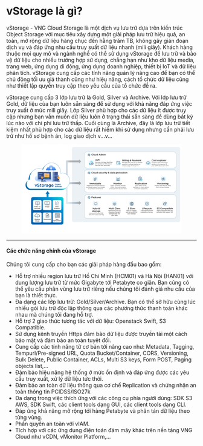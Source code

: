 # vStorage là gì?

vStorage - VNG Cloud Storage là một dịch vụ lưu trữ dựa trên kiến trúc Object Storage với mục tiêu xây dựng một giải pháp lưu trữ hiệu quả, an toàn, mở rộng dữ liệu hàng chục đến hằng trăm TB, không gây gián đoạn dịch vụ và đáp ứng nhu cầu truy suất dữ liệu nhanh (mili giây). Khách hàng thuộc mọi quy mô và ngành nghề có thể sử dụng vStorage để lưu trữ và bảo vệ dữ liệu cho nhiều trường hợp sử dụng, chẳng hạn như kho dữ liệu media, trang web, ứng dụng di động, ứng dụng doanh nghiệp, thiết bị IoT và dữ liệu phân tích. vStorage cung cấp các tính năng quản lý nâng cao để bạn có thể chủ động tối ưu giá thành cũng như hiệu năng, cách tổ chức dữ liệu cũng như thiết lập quyền truy cập theo yêu cầu của tổ chức đề ra.

vStorage cung cấp 3 lớp lưu trữ là Gold, Silver và Archive. Với lớp lưu trữ Gold, dữ liệu của bạn luôn sẵn sàng để sử dụng với khả năng đáp ứng việc truy xuất ở mức mili giây. Lớp Silver phù hợp cho các dữ liệu ít được truy cập nhưng bạn vẫn muốn dữ liệu luôn ở trạng thái sẵn sàng để dùng bất kỳ lúc nào với chi phí lưu trữ thấp. Cuối cùng là Archive, đây là lớp lưu trữ tiết kiệm nhất phù hợp cho các dữ liệu rất hiếm khi sử dụng nhưng cần phải lưu trữ như hồ sơ bệnh án, log giao dịch v...v...

<figure><img src="../../../.gitbook/assets/image (4) (1) (1) (1).png" alt=""><figcaption></figcaption></figure>

***

#### Các chức năng chính của vStorage <a href="#vstoragelagi-cacchucnangchinhcuavstorage" id="vstoragelagi-cacchucnangchinhcuavstorage"></a>

Chúng tôi cung cấp cho bạn các giải pháp hàng đầu bao gồm:

* Hỗ trợ nhiều region lưu trữ Hồ Chí Minh (HCM01) và Hà Nội (HAN01) với dung lượng lưu trữ từ mức Gigabyte tới Petabyte co giãn. Bạn cũng có thể yêu cầu phân vùng lưu trữ riêng nếu chúng tôi đánh giá nhu cầu của bạn là thiết thực.
* Đa dạng các lớp lưu trữ: Gold/Silver/Archive. Bạn có thể sở hữu cùng lúc nhiều gói lưu trữ độc lập thông qua các phương thức thanh toán khác nhau mà chúng tôi đang hỗ trợ.
* Hỗ trợ 2 giao thức tương tác với dữ liệu: Openstack Swift, S3 Compatible.
* Sử dụng kênh truyền Https đảm bảo dữ liệu được truyền tải một cách bảo mật và đảm bảo an toàn tuyệt đối.
* Cung cấp các tính năng từ cơ bản tới nâng cao như: Metadata, Tagging​, Tempurl/Pre-signed URL, Quota Bucket/Container, CORS, Versioning​, Bulk Delete​, Public Container​, ACLs, Multi S3 keys​, Form POST, Paging objects list,...
* Đảm bảo hiệu năng hệ thống ở mức ổn định và đáp ứng được các yêu cầu truy xuất, xử lý dữ liệu tức thời.
* Đảm bảo an toàn dữ liệu thông qua cơ chế Replication và chứng nhận an toàn thông tin PCIDSS/ISO27k&#x20;
* Đa dạng trong việc thích ứng với các công cụ phía người dùng: SDK S3 AWS, SDK Swift, các client tools dạng GUI, các client tools dạng CLI.
* Đáp ứng khả năng mở rộng tới hàng Petabyte và phân tán dữ liệu theo từng vùng.
* Phần quyền an toàn với vIAM.
* Tích hợp với các ứng dụng điện toán đám mây khác trên nền tảng VNG Cloud như vCDN, vMonitor Platform,...
